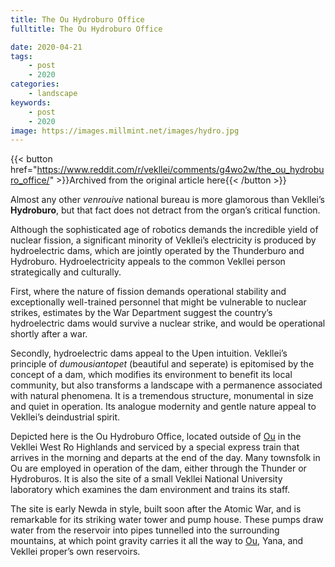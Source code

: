 ```yaml
---
title: The Ou Hydroburo Office
fulltitle: The Ou Hydroburo Office

date: 2020-04-21
tags:
    - post
    - 2020
categories:
    - landscape
keywords:
    - post
    - 2020
image: https://images.millmint.net/images/hydro.jpg
---
```

{{< button href="https://www.reddit.com/r/vekllei/comments/g4wo2w/the_ou_hydroburo_office/" >}}Archived from the original article here{{< /button >}}

Almost any other *venrouive* national bureau is more glamorous than Vekllei’s **Hydroburo**, but that fact does not detract from the organ’s critical function.

Although the sophisticated age of robotics demands the incredible yield of nuclear fission, a significant minority of Vekllei’s electricity is produced by hydroelectric dams, which are jointly operated by the Thunderburo and Hydroburo. Hydroelectricity appeals to the common Vekllei person strategically and culturally.

First, where the nature of fission demands operational stability and exceptionally well-trained personnel that might be vulnerable to nuclear strikes, estimates by the War Department suggest the country’s hydroelectric dams would survive a nuclear strike, and would be operational shortly after a war.

Secondly, hydroelectric dams appeal to the Upen intuition. Vekllei’s principle of *dumousiantopet* (beautiful and seperate) is epitomised by the concept of a dam, which modifies its environment to benefit its local community, but also transforms a landscape with a permanence associated with natural phenomena. It is a tremendous structure, monumental in size and quiet in operation. Its analogue modernity and gentle nature appeal to Vekllei’s deindustrial spirit.

Depicted here is the Ou Hydroburo Office, located outside of [Ou](/utopia/vekllei/landscape/boroughs/ou/) in the Vekllei West Ro Highlands and serviced by a special express train that arrives in the morning and departs at the end of the day. Many townsfolk in Ou are employed in operation of the dam, either through the Thunder or Hydroburos. It is also the site of a small Vekllei National University laboratory which examines the dam environment and trains its staff.

The site is early Newda in style, built soon after the Atomic War, and is remarkable for its striking water tower and pump house. These pumps draw water from the reservoir into pipes tunnelled into the surrounding mountains, at which point gravity carries it all the way to [Ou](/utopia/vekllei/landscape/boroughs/ou/), Yana, and Vekllei proper’s own reservoirs.
